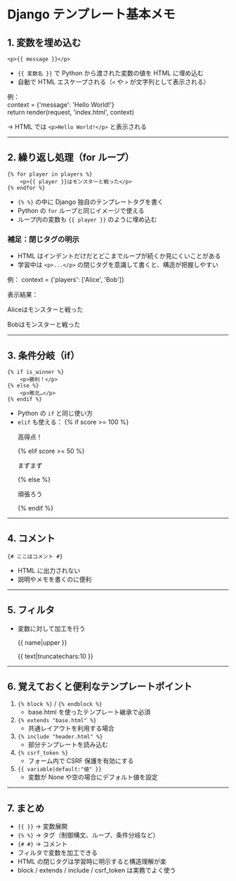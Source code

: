 # Django テンプレート基本メモ

## 1. 変数を埋め込む
    <p>{{ message }}</p>
- `{{ 変数名 }}` で Python から渡された変数の値を HTML に埋め込む
- 自動で HTML エスケープされる（`<` や `>` が文字列として表示される）

例：<br>
    context = {'message': 'Hello World!'}<br>
    return render(request, 'index.html', context)

→ HTML では `<p>Hello World!</p>` と表示される

---

## 2. 繰り返し処理（for ループ）
    {% for player in players %}
        <p>{{ player }}はモンスターと戦った</p>
    {% endfor %}
- `{% %}` の中に Django 独自のテンプレートタグを書く
- Python の `for` ループと同じイメージで使える
- ループ内の変数も `{{ player }}` のように埋め込む

### 補足：閉じタグの明示
- HTML はインデントだけだとどこまでループが続くか見にくいことがある
- 学習中は `<p>...</p>` の閉じタグを意識して書くと、構造が把握しやすい

例：
    context = {'players': ['Alice', 'Bob']}

表示結果：
    <p>Aliceはモンスターと戦った</p>
    <p>Bobはモンスターと戦った</p>

---

## 3. 条件分岐（if）
    {% if is_winner %}
        <p>勝利！</p>
    {% else %}
        <p>敗北…</p>
    {% endif %}
- Python の `if` と同じ使い方
- `elif` も使える：
    {% if score >= 100 %}
        <p>高得点！</p>
    {% elif score >= 50 %}
        <p>まずまず</p>
    {% else %}
        <p>頑張ろう</p>
    {% endif %}

---

## 4. コメント
    {# ここはコメント #}
- HTML に出力されない
- 説明やメモを書くのに便利

---

## 5. フィルタ
- 変数に対して加工を行う
    <p>{{ name|upper }}</p>  <!-- 大文字に変換 -->
    <p>{{ text|truncatechars:10 }}</p>  <!-- 文字数制限 -->

---

## 6. 覚えておくと便利なテンプレートポイント
1. `{% block %}` / `{% endblock %}`  
   - base.html を使ったテンプレート継承で必須  
2. `{% extends "base.html" %}`  
   - 共通レイアウトを利用する場合  
3. `{% include "header.html" %}`  
   - 部分テンプレートを読み込む  
4. `{% csrf_token %}`  
   - フォーム内で CSRF 保護を有効にする  
5. `{{ variable|default:"値" }}`  
   - 変数が None や空の場合にデフォルト値を設定  

---

## 7. まとめ
- `{{ }}` → 変数展開
- `{% %}` → タグ（制御構文、ループ、条件分岐など）
- `{# #}` → コメント
- フィルタで変数を加工できる
- HTML の閉じタグは学習時に明示すると構造理解が楽
- block / extends / include / csrf_token は実務でよく使う
